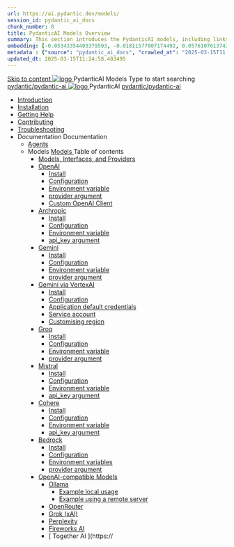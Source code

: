 ```yaml
---
url: https://ai.pydantic.dev/models/
session_id: pydantic_ai_docs
chunk_number: 0
title: PydanticAI Models Overview
summary: This section introduces the PydanticAI models, including links to installation, documentation, and additional resources for users to explore various functionalities and support options.
embedding: [-0.05343354493379593, -0.01811577007174492, 0.05761076137423515, -0.025411393493413925, 0.008941851556301117, -0.011204509995877743, -0.021930379793047905, 0.03599947318434715, 0.012335838750004768, 0.018782963976264, 0.019943302497267723, -0.08876582235097885, 0.010167458094656467, -0.042207278311252594, 0.006632054690271616, -0.00280656642280519, -0.027369461953639984, -0.0007832278497517109, 0.005935851950198412, 0.055754221975803375, 0.040814872831106186, 0.014301160350441933, 0.01023272704333067, 0.02243802696466446, 0.007179588545113802, 0.01596914604306221, -0.011248022317886353, 0.03974156081676483, -0.012089267373085022, -0.04539820924401283, 0.04980748891830444, -0.0212341770529747, -0.028892405331134796, -0.014663766138255596, 0.0017087784362956882, 0.009587288834154606, -0.012292326427996159, 0.022307489067316055, 0.008985363878309727, 0.04075685888528824, 0.022002901881933212, -0.04507911577820778, 0.005257779732346535, 0.023975474759936333, -0.04986550658941269, 5.031151158618741e-05, 0.005529733840376139, -0.01615770161151886, -0.022525053471326828, 0.0010361451422795653, -0.047660864889621735, 0.028703851625323296, -0.02562895603477955, -0.00868802797049284, -0.00601199921220541, -0.01850738376379013, -0.033591773360967636, 0.0074116564355790615, 0.00030730816069990396, -0.022757120430469513, 0.0026597112882882357, -0.006399986799806356, 0.0009890064829960465, 0.05830696225166321, -0.016288239508867264, -0.014388185925781727, -0.06613924354314804, 2.5169920263579115e-05, -0.06341245025396347, -0.0019707607571035624, 0.005344804842025042, 0.02018987387418747, -0.01962420903146267, -0.03280854597687721, 0.0006291205063462257, -0.031242089346051216, 0.0006590354605577886, 0.11852848529815674, 0.007103441748768091, -0.04026371240615845, -0.02919699437916279, 0.02863132953643799, 0.016389768570661545, -0.02808016911149025, -0.018826477229595184, -0.022220464423298836, -0.04113396629691124, -0.0009935389971360564, -0.01989978924393654, -0.025411393493413925, -0.010812895372509956, -0.0288343895226717, -0.043454643338918686, 0.0061933016404509544, 0.0827900841832161, -0.016563819721341133, 0.007810522336512804, 0.01085640862584114, 0.019609704613685608, 0.04948839917778969, 0.013271360658109188, -0.04890822991728783, -0.04502109810709953, 0.029559599235653877, 0.037246834486722946, 0.0016861155163496733, 0.026934336870908737, -0.006690071430057287, -0.011480090208351612, 0.004119198303669691, -0.11377109587192535, -0.019290613010525703, -0.014402690343558788, 0.003963278140872717, -0.04844409227371216, -0.010624340735375881, 0.02235100232064724, 0.008020833134651184, -0.01634625531733036, -0.07188291102647781, -0.04098892584443092, -0.0030803335830569267, 0.02940005250275135, 0.006548655219376087, 0.038291141390800476, -0.0027902491856366396, 0.007353639230132103, -0.02948707900941372, -0.07455168664455414, -0.04763185605406761, 0.007408030331134796, 0.020146360620856285, 0.01813027448952198, -0.02413502149283886, -0.01936313323676586, -0.028703851625323296, -0.03251846134662628, -0.003999538719654083, -0.03834915533661842, 0.036579642444849014, 0.015156909823417664, -0.02979166805744171, -0.005127241834998131, 0.042120255529880524, -0.03617352247238159, -0.0046123419888317585, -0.01897151954472065, -0.04780590906739235, -0.03971255198121071, 0.02619462087750435, 0.017912711948156357, -0.0020831685978919268, -0.004829904995858669, -0.009717827662825584, -0.036028482019901276, 0.002483847551047802, 0.015519514679908752, 0.05807489529252052, 0.0066175502724945545, -0.04093090817332268, -0.019769251346588135, 0.052650317549705505, -0.0439767949283123, -0.009790347889065742, -0.022771624848246574, 0.025948049500584602, -0.05787183716893196, 0.007012790068984032, -0.0721149817109108, -0.04243934527039528, -0.000518979097250849, -0.0036949499044567347, -0.033765822649002075, -0.00481177493929863, 0.011001450940966606, -0.026252638548612595, -0.01296677254140377, -0.005362935364246368, -0.029936710372567177, -0.04490506276488304, -0.018811972811818123, 0.02837025374174118, -0.05233122408390045, -0.014866825193166733, -0.006802479270845652, -0.005547863896936178, -0.020508967339992523, 0.006780722644180059, -0.010950685478746891, 0.05259229987859726, 0.009094146080315113, 0.027732068672776222, 0.05871308222413063, 0.047573842108249664, 0.050764769315719604, -0.018159283325076103, 0.043222576379776, -0.021393723785877228, 0.02327927201986313, 0.005660271737724543, 0.0067154536955058575, -0.010791139677166939, 0.03811708837747574, -0.021654799580574036, 0.028863396495580673, -0.03843618184328079, 0.033388715237379074, 0.0011648701038211584, 0.011639636009931564, -0.01203125063329935, 0.043599683791399, -0.04977848380804062, 0.0252518467605114, -0.0017613561358302832, -0.03512921929359436, -0.016317246481776237, -0.05244725942611694, 0.006494264584034681, 0.0042968750931322575, 0.046645570546388626, -0.023119725286960602, 0.07304324954748154, 0.015577532351016998, -0.004064807668328285, 0.017695147544145584, 0.022583069279789925, 0.03985759615898132, -0.07722046226263046, 0.03826213255524635, -0.0012537084985524416, 0.026832805946469307, 0.0282687246799469, -0.01540348120033741, -0.0007959190406836569, 0.018362341448664665, -0.05061972513794899, 0.03240242600440979, -0.0065414030104875565, 0.016737869009375572, -0.02111814357340336, 0.013329378329217434, -0.006360100116580725, -0.0022100803907960653, 0.025875527411699295, 0.05346255376935005, -0.010965189896523952, -0.007310126908123493, -0.0466165617108345, 0.012618671171367168, 0.0163317508995533, 0.05595728009939194, -0.0028609572909772396, 0.02535337582230568, 0.014453454874455929, 0.02301819622516632, -0.026426687836647034, -0.034142933785915375, -0.010015163570642471, -0.0569145567715168, 0.006392735056579113, -0.029138976708054543, 0.022307489067316055, -0.005355683155357838, -0.004518064670264721, -0.005011207889765501, -0.007117945700883865, -0.045311182737350464, 0.027630537748336792, -0.044295888394117355, -0.038001056760549545, 0.03173523396253586, 0.015911128371953964, 0.061381857842206955, -0.024004483595490456, -0.047312766313552856, -0.003970530349761248, 0.011719409376382828, 0.03463607653975487, -0.0007016416057012975, 0.0013516119215637445, -0.006200553849339485, -0.007962816394865513, 0.04197521135210991, 0.01615770161151886, -0.005156250204890966, 0.02574498951435089, -0.006893130484968424, -0.012604166753590107, -0.03388185799121857, 0.0006957493023946881, 0.028152691200375557, 0.01267668791115284, 0.015490506775677204, -0.05375263839960098, 0.022612078115344048, 0.00481177493929863, 0.07809071987867355, -0.00619692774489522, 0.03881329298019409, 0.016868406906723976, 0.08586498349905014, 0.01230683084577322, -0.009507516399025917, -0.017782174050807953, -0.010356012731790543, 0.019290613010525703, -0.006936643272638321, 0.01578059047460556, 0.05569620430469513, -0.03306962177157402, -0.05082278698682785, -0.008753296919167042, -0.019044039770960808, -0.011523602530360222, -0.03101002238690853, -0.03834915533661842, 0.045224156230688095, 0.007730748970061541, 0.0240625012665987, -0.030603904277086258, -0.05520306155085564, -0.0458623431622982, -0.004576081410050392, 0.0334177203476429, -0.057813819497823715, -0.0012337651569396257, 0.038175106048583984, -0.009362474083900452, -0.029530590400099754, -0.034897152334451675, 0.03382384032011032, -0.03147415816783905, -0.012473628856241703, 0.015664556995034218, -0.005185258574783802, -0.017912711948156357, -0.028877900913357735, 0.016186708584427834, -0.013126319274306297, 0.016114188358187675, -0.07838080078363419, -0.040727850049734116, -0.02470068633556366, 0.007984573021531105, -0.02874736301600933, 0.035738397389650345, 0.017129482701420784, 0.036318566650152206, 0.0005162595771253109, 0.00636372622102499, -0.008100606501102448, -0.019653217867016792, 0.003941521514207125, 0.030168777331709862, -0.044005803763866425, -0.012125527486205101, -0.005946730263531208, -0.022771624848246574, -0.02095859684050083, 0.020697521045804024, -0.05439082533121109, 0.013278612866997719, -6.135964940767735e-05, 0.0063020833767950535, 0.013177083805203438, 0.017303533852100372, 0.01145833358168602, 0.006769844330847263, 0.014656513929367065, -0.0217998418956995, 0.034723103046417236, 0.013155327178537846, -0.025948049500584602, -0.030748946592211723, -0.025005275383591652, -0.02384493686258793, -0.029733650386333466, 0.02844277396798134, 0.00024158590531442314, 0.019986813887953758, 0.02423655055463314, 0.01924709975719452, -0.0012981276959180832, -1.3541049156629015e-05, 0.009420490823686123, -0.008303665556013584, -0.0023061709944158792, -0.00045348348794505, -0.037565927952528, 0.0394514761865139, 0.04725474864244461, -0.030400844290852547, -0.02649920992553234, 0.005526107735931873, 0.007397152017802, -0.00039274708251468837, 0.019479166716337204, 0.01794171892106533, 0.06497890502214432, 0.02948707900941372, 0.0044382913038134575, -0.010870913043618202, -0.02929852344095707, 0.008825818076729774, -0.03890031576156616, -2.813025457726326e-05, 0.07159283012151718, 0.031996309757232666, -0.006070015951991081, -0.018840981647372246, 0.022307489067316055, -0.05099683627486229, 0.02224947325885296, -0.023076213896274567, -0.04049578309059143, -0.03663766011595726, 0.024758702144026756, 0.023453323170542717, 0.02779008448123932, 0.04568829387426376, -0.014279404655098915, -0.07165084779262543, -0.05204113945364952, -0.034316983073949814, -0.09131857007741928, 0.05140295624732971, 0.04214926064014435, -0.03356276452541351, 0.011306039057672024, -0.06022151932120323, -0.003642372088506818, 0.03193829208612442, 0.030400844290852547, -0.010486550629138947, 0.014018327929079533, -0.03185126557946205, -0.012814478017389774, 0.012422864325344563, 0.027630537748336792, 0.021625790745019913, 0.0353032723069191, -0.03768196329474449, -0.0360574908554554, 0.008767800405621529, -0.015098893083631992, -0.018913501873612404, 0.0020505341235548258, -0.03243143483996391, -0.012952268123626709, -0.02676028572022915, 0.006958399433642626, -0.0038037316408008337, 0.02752900868654251, 0.029284019023180008, -0.005961234215646982, -0.041191983968019485, 0.07054852694272995, -0.01380076538771391, 0.061381857842206955, -0.005968486424535513, 0.04574630782008171, 0.011588871479034424, -0.061091773211956024, 0.00558775058016181, 0.026368672028183937, -0.004902426153421402, 0.01112473662942648, -0.00845596008002758, -0.012495385482907295, -0.003408491611480713, -0.0006921232561580837, -0.023685390129685402, -0.01868143491446972, -0.035187236964702606, -0.03672468289732933, -0.040060654282569885, 0.009565533138811588, 0.011233517900109291, -0.02629614993929863, 0.001997956307604909, 0.003141976660117507, -0.023989979177713394, -0.04536920040845871, 0.024961762130260468, 0.006436247378587723, 0.06329641491174698, -0.027645042166113853, -0.013974815607070923, 0.02734045498073101, 0.027920622378587723, -0.03089398890733719, 0.024018988013267517, 0.051518987864255905, -0.018449367955327034, 0.041191983968019485, -0.01830432564020157, -0.03950949385762215, -0.0028301358688622713, -0.03823312371969223, 0.002113990020006895, 0.00391976535320282, -0.03260548412799835, -0.027282437309622765, 0.045311182737350464, 0.0022572192829102278, -0.018855486065149307, 0.02837025374174118, -0.02272811159491539, -0.014032832346856594, 0.022031908854842186, -0.04612341895699501, -0.013459916226565838, -0.012198048643767834, 0.021205170080065727, 0.024816719815135002, 0.03118407167494297, 0.009804852306842804, 0.02873285859823227, 0.005319422576576471, 0.0212341770529747, 0.021089134737849236, -0.03315664455294609, -0.020813554525375366, -0.008615506812930107, 0.00902162492275238, -0.002607133472338319, -0.0240625012665987, -0.022191455587744713, -0.03994462266564369, 0.008042589761316776, 0.02847178280353546, -0.01511339657008648, 0.010631592944264412, -0.01607067510485649, -0.05079377815127373, 0.015156909823417664, 0.01595464162528515, 0.006033755373209715, -0.03222837671637535, -0.02545490488409996, -0.014663766138255596, 0.03826213255524635, -0.01615770161151886, 0.015301952138543129, -0.0011050401953980327, 0.026600738987326622, 0.002920787315815687, -0.024077003821730614, 0.012945015914738178, 0.047660864889621735, 0.07843881845474243, -0.01869593933224678, 0.02837025374174118, -0.034433018416166306, 0.021089134737849236, 0.023888450115919113, -0.019856275990605354, -0.01211827527731657, 0.052186183631420135, -0.0023750660475343466, -0.014083596877753735, -0.013786260969936848, 0.02715189941227436, 0.023931963369250298, -0.008151371031999588, 0.0413370244204998, 0.014895834028720856, -0.015084388665854931, -0.0337948314845562, -0.005656645633280277, 1.678466787780053e-06, -0.002672402421012521, -6.821515853516757e-05, -0.001642602845095098, -0.01334388181567192, 0.011364055797457695, -0.02715189941227436, -0.0022191456519067287, -0.025034282356500626, -0.002340618520975113, -0.026745781302452087, -0.02535337582230568, -0.00958003755658865, 0.01699894480407238, -0.038175106048583984, -0.0016045293305069208, -0.008702531456947327, 0.012857990339398384, 0.01989978924393654, 0.04113396629691124, 0.05082278698682785, -0.007614715490490198, -0.01842035911977291, -0.0424683541059494, -0.021089134737849236, -0.023612869903445244, 0.04200422018766403, -0.0032489451114088297, -0.02854430489242077, 0.028239715844392776, -0.00033790298039093614, -0.03219936788082123, 0.009572785347700119, 0.026368672028183937, -0.01395305898040533, -0.012669435702264309, -0.0020505341235548258, -0.009079641662538052, -0.011269778944551945, -0.0003648717829491943, -0.011987737379968166, -0.0010597145883366466, 0.01211827527731657, -0.027282437309622765, -0.011400316841900349, 0.01578059047460556, -0.06027953699231148, 0.0076219672337174416, 0.058364979922771454, -0.011552611365914345, -0.003020503791049123, -0.011233517900109291, 0.026267141103744507, 0.006142537109553814, 0.003245319239795208, 0.0024820344988256693, -0.015171414241194725, -0.03150316700339317, -0.030110759660601616, 0.01201674621552229, -0.02358386106789112, 0.02610759623348713, 0.022597573697566986, -0.0015510449884459376, -0.022757120430469513, 0.010638845153152943, -0.006131658796221018, -0.03164820745587349, 0.009819356724619865, -0.034433018416166306, 0.011683149263262749, 0.03750791400671005, -0.001406002789735794, -0.03240242600440979, 0.03521624580025673, -0.007854035124182701, 0.005874209105968475, 0.004626845940947533, -0.011915216222405434, -0.035448312759399414, 0.001914556953124702, -0.01833333447575569, 0.02114715240895748, -0.004275118932127953, 0.017970727756619453, -0.005323048681020737, 0.006218684371560812, -0.027209917083382607, -0.014758043922483921, 0.025904536247253418, -0.04565928503870964, 0.010443038307130337, 0.009558280929923058, -0.015185917727649212, -0.01512790098786354, 0.022409019991755486, 0.04612341895699501, 0.041859179735183716, 0.022597573697566986, 0.008441455662250519, -0.011110232211649418, 0.03193829208612442, 0.044092826545238495, 0.027543513104319572, 0.017796678468585014, -0.014997363090515137, 0.028906909748911858, -0.05418776348233223, -0.004684863146394491, 0.017448576167225838, -0.010145701467990875, 0.01653481088578701, -0.06950422376394272, 0.019885284826159477, 0.06248417869210243, -0.02667325921356678, 0.02375791221857071, 0.017332542687654495, 0.0007224914152175188, 0.009369726292788982, 0.02140822820365429, -0.01717299595475197, 0.024106012657284737, -0.0006232282030396163, -0.0006581289926543832, 0.0024584652855992317, 0.00022402220929507166, 0.03512921929359436, -0.020813554525375366, -0.12670886516571045, -0.014554984867572784, 0.010167458094656467, -0.0012011306826025248, -0.0028482661582529545, -0.03597046434879303, -0.0014023766852915287, 0.0016217530937865376, 0.026905328035354614, 0.030371835455298424, -0.03805907070636749, -0.026354167610406876, 0.00014198271674104035, -0.01605617068707943, 0.013126319274306297, -0.004974947310984135, 0.01727452501654625, 0.009391481988132, 0.014380933716893196, -0.014438950456678867, -0.04064082354307175, -0.02442510612308979, 0.029371045529842377, -0.005341178737580776, 0.005946730263531208, 0.013053798116743565, -0.029472574591636658, -0.029167985543608665, 0.03182225674390793, -0.03240242600440979, -0.002327927155420184, 0.008709783665835857, -0.008571993559598923, 0.0027394844219088554, 0.0016380703309550881, 0.005685654003173113, 0.004028547089546919, -0.06010548770427704, 0.022655591368675232, -0.03478112071752548, -0.004445543512701988, 0.003163732821121812, -0.03138713166117668, 0.004456421360373497, -0.0010261735878884792, -0.018826477229595184, -0.022974684834480286, 0.0013924051309004426, 0.05662447214126587, -0.008753296919167042, -0.014910337515175343, -0.022147944197058678, 0.013829773291945457, 0.008615506812930107, -0.007919304072856903, -0.0038254880346357822, -0.019479166716337204, 0.006374604534357786, -0.0034193696919828653, -0.020305907353758812, 0.009094146080315113, 0.0240625012665987, 0.0174630805850029, -0.025803007185459137, 0.0413370244204998, 0.003277953714132309, -0.005598628893494606, 0.014533228240907192, -0.007578454911708832, -0.001095975050702691, -0.0064108651131391525, -0.004420160781592131, 0.0032036195043474436, 0.00014266259677242488, 0.018449367955327034, 0.02310522273182869, -0.019464662298560143, 0.024686181917786598, -0.01831883005797863, 0.0015483254101127386, -0.02478771097958088, 0.008593750186264515, -0.003774723270907998, 0.006867748219519854, -0.018753957003355026, 0.0004448716063052416, -0.003267075400799513, 0.008912842720746994, -0.0341719426214695, -0.02291666716337204, -0.03481012582778931, -0.05514504387974739, -0.012430116534233093, 0.01245187222957611, -0.001907304860651493, 0.005431830417364836, -0.015258438885211945, 0.0031111552380025387, -0.1129588633775711, -0.008608254604041576, -0.0006681006052531302, -0.00601199921220541, 0.025019779801368713, 0.005957608111202717, 0.01813027448952198, 0.04444092884659767, -0.004800896625965834, -0.0073790219612419605, 0.01766613870859146, -0.02281513810157776, -0.02367088571190834, 0.009739583358168602, 0.039770569652318954, -0.04226529598236084, 0.03327267989516258, -0.018710443750023842, 0.01992879807949066, -0.014533228240907192, -0.01291600801050663, -0.009783096611499786, 0.041859179735183716, 0.024874737486243248, -0.047283757477998734, -0.01971123367547989, 0.0024802216794341803, -0.0027594277635216713, 0.022031908854842186, 0.009768592193722725, -0.03617352247238159, -0.018202796578407288, -0.011559862643480301, 0.04684862866997719, -0.016418777406215668, 0.04713871330022812, -0.0004052116419188678, 0.00930445734411478, 0.00958003755658865, -0.0015465124743059278, 0.008941851556301117, -0.028616825118660927, 0.025425897911190987, -0.0027521757874637842, 0.005816191900521517, -0.003716706298291683, 0.024555644020438194, -0.002094046678394079, -0.005098232999444008, 0.004260614514350891, 0.013372890651226044, 0.023743407800793648, -0.008310917764902115, 0.014025580137968063, 0.0025110431015491486, 0.018855486065149307, -0.03176424279808998, 0.01717299595475197, -0.0009808478644117713, -0.014018327929079533, 0.011857199482619762, -0.009028877131640911, -0.022292986512184143, -0.00841244775801897, -0.035274263471364975, -0.001076031825505197, -0.009188422933220863, 0.013866034336388111, -0.03483913466334343, 0.00013325751933734864, -0.002773931948468089, 0.0032036195043474436, -0.009971651248633862, 0.0015483254101127386, -0.013307621702551842, -0.007339135278016329, 0.013459916226565838, 0.028863396495580673, -0.002391383284702897, -0.047283757477998734, 0.023177742958068848, -0.02422204613685608, -0.025599947199225426, 0.024251054972410202, -0.012321334332227707, -0.008949103765189648, -0.008586497977375984, -0.022858649492263794, 0.014816060662269592, 0.0019236220978200436, 0.020334916189312935, -0.018928006291389465, 0.02113264799118042, 0.0002619824663270265, -0.016404272988438606, 0.023090718314051628, -0.024874737486243248, 0.04046677425503731, 0.009464003145694733, 0.02133570797741413, 0.058829113841056824, 0.0322863943874836, -0.009558280929923058, 0.01775316521525383, -0.0071288240142166615, 0.03309863060712814, -0.0052650319412350655, -0.025498418137431145, -0.00452894251793623, 0.026803797110915184, 0.01451872382313013, 0.023337289690971375, -0.008296413347125053, -0.01084190420806408, -0.0030440730042755604, 0.005399195943027735, 0.0523892417550087, -0.008426951244473457, -0.049372363835573196, -0.008260153234004974, 0.03858122602105141, -0.023264767602086067, 0.0035227122716605663, 0.04264240711927414, -0.017027953639626503, -0.016853902488946915, -0.000947306863963604, 0.007223101332783699, -0.018014241009950638, -0.01229957863688469, 0.004655854310840368, 0.0060301292687654495, -0.032721519470214844, 0.015374473296105862, -0.006878626067191362, -0.007527689915150404, 0.02564346045255661, -0.026151107624173164, -0.0056167589500546455, -0.0001205663284054026, 0.01625923067331314, -0.00878955703228712, -0.004460047464817762, -0.0234968364238739, -0.012770965695381165, 0.021538766101002693, 0.0021647547837346792, -0.021002110093832016, 0.0024077005218714476, -0.03147415816783905, 0.0353032723069191, -0.04229430481791496, -0.013655723072588444, 0.0360574908554554, 0.00939873419702053, 0.017724156379699707, -0.015940137207508087, -0.062426161020994186, -0.019740242511034012, 0.019406646490097046, 0.0035335905849933624, 0.03669567406177521, -0.004206223879009485, -0.033765822649002075, 0.013699235394597054, -0.011066719889640808, -0.013880537822842598, -0.007948311977088451, -0.00034130242420360446, 0.008956355974078178, -0.012444620952010155, -0.005333926994353533, 0.007382647600024939, 0.020683016628026962, 0.046732597053050995, 0.06463080644607544, 0.02507779560983181, -0.017680643126368523, 0.0026742154732346535, 0.026035074144601822, -0.0027503627352416515, -0.020175369456410408, -0.0004557497741188854, 0.032721519470214844, 0.044934071600437164, -0.010087684728205204, -0.019232595339417458, 0.02384493686258793, -0.02262658253312111, 0.029429061338305473, 0.04507911577820778, 0.0035916073247790337, 0.003988660406321287, 0.043251581490039825, -0.0021357464138418436, -0.018072258681058884, 0.032837554812431335, 0.006418117322027683, -0.006983781699091196, -0.010914425365626812, 0.03202531859278679, 0.01868143491446972, -0.0072376057505607605, -0.014047336764633656, -0.01933412440121174, 0.010203718207776546, -0.025962553918361664, -0.028225211426615715, 0.019145570695400238, 0.018086761236190796, -0.011762922629714012, 0.009783096611499786, -0.0199142936617136, -0.00011660032760119066, -0.012654931284487247, 0.028109177947044373, -0.020973101258277893, 0.01207476295530796, -0.02554193139076233, -0.013169831596314907, -0.02329377643764019, -0.03277953714132309, -0.01413436233997345, 0.004898800048977137, 0.01953718438744545, -0.0017314412398263812, 0.009993406943976879, 0.0014848695136606693, 0.0260060653090477, 0.0012836233945563436, -0.01211827527731657, 0.02103111892938614, -0.01747758500277996, -0.002521921182051301, 0.021915875375270844, -0.006526899058371782, 0.006048259790986776, 0.006403612904250622, 0.007067181169986725, -0.0006816983222961426, -0.006983781699091196, 0.03623154014348984, 0.014758043922483921, -0.04328059032559395, 0.0212341770529747, -0.005819818004965782, 0.04940137267112732, 0.03974156081676483, -0.004684863146394491, -0.009464003145694733, -0.011066719889640808, 0.0031854892149567604, 0.032547470182180405, 0.0025581817608326674, 0.010225474834442139, -0.015185917727649212, 0.027021361514925957, 0.007194092962890863, -0.000725664256606251, -0.006624802481383085, 0.005022086203098297, 0.04574630782008171, -0.0022590323351323605, -0.029516087844967842, -0.006294831167906523, -0.03240242600440979, 0.020508967339992523, 0.004180841147899628, 0.030864980071783066, 0.024265559390187263, -0.02290216274559498, 0.02545490488409996, 0.0021176161244511604, -0.002179258968681097, -0.020813554525375366, -0.015011867508292198, -0.002501977840438485, -0.0131915882229805, 0.001179374405182898, -0.0252518467605114, -0.03425896540284157, -0.00331058818846941, -0.004684863146394491, 0.004858913831412792, 0.023917458951473236, -0.02744198404252529, -0.025019779801368713, -0.02844277396798134, 0.0032888317946344614, -0.0055043515749275684, 0.022873153910040855, 0.018246307969093323, -0.0010325191542506218, -0.01267668791115284, 0.009094146080315113, 0.01380801759660244, 0.004072059877216816, -0.02433808147907257, 0.01113924104720354, -0.015809599310159683, 0.025962553918361664, 0.01804324984550476, -0.006632054690271616, 0.009318960830569267, 0.003577103139832616, 0.008419699966907501, 0.01211827527731657, -0.08911392837762833, 0.03231540322303772, 0.016012659296393394, -0.05003955960273743, 0.004474551882594824, 0.02358386106789112, 0.0011240770108997822, 0.0004308206553105265, 0.013387395069003105, -0.052534282207489014, -0.02264108695089817, -0.03849419951438904, 0.0031202202662825584, 0.007233979646116495, 0.012654931284487247, 0.012698444537818432, 0.010660601779818535, 0.0056167589500546455, -0.035071201622486115, -0.014525976032018661, 0.016563819721341133, 0.016853902488946915, -0.027558017522096634, 0.004641350358724594, 0.0019254351500421762, 0.0013924051309004426, 0.009754087775945663, -0.054796941578388214, 0.001992517150938511, -0.059699367731809616, -0.005906843580305576, -0.01085640862584114, -0.01595464162528515, 0.007491429336369038, -0.0032888317946344614, 0.004391152411699295, -0.02442510612308979, 0.007284744177013636, -0.0004664013104047626, -0.005671150051057339, 0.007665480021387339, 0.0053774393163621426, -0.024468619376420975, 0.09085442870855331, -0.017506593838334084, -0.026049578562378883, 0.012669435702264309, 0.019595200195908546, 0.028602320700883865, 0.01301028486341238, 0.0240625012665987, -0.005743671208620071, -0.03579641506075859, -0.03089398890733719, 0.021814346313476562, 0.0069221388548612595, -0.009152162820100784, 0.01511339657008648, 0.0035227122716605663, 0.015185917727649212, -0.0010415842989459634, 0.019189082086086273, 0.000599658815190196, -0.00030277558835223317, 0.013365638442337513, -0.020218882709741592, -0.007020042277872562, 0.02274261601269245, 0.0020033952314406633, 0.03063291124999523, -0.022757120430469513, 0.02818169817328453, 0.03872626647353172, -0.0040575554594397545, -0.040611814707517624, -0.018652426078915596, 0.012930511496961117, -0.006407239008694887, 0.03214135020971298, 0.0037203324027359486, -0.018637921661138535, -0.006316587794572115, -0.00035263385507278144, 0.021915875375270844, 0.015446994453668594, -0.011915216222405434, -0.019276108592748642, 0.0033849221654236317, 0.005529733840376139, 0.019856275990605354, -0.02084256336092949, -0.023322785273194313, 0.007520437706261873, -0.02818169817328453, 0.03289556875824928, 0.010580828413367271, 0.00032271890086121857, -0.007759757339954376, -0.012995780445635319, -0.018565401434898376, 0.05778481066226959, 0.028065664693713188, 0.020610496401786804, -0.04789293184876442, 0.027949631214141846, -0.006773470435291529, 0.04130801931023598, -0.02480221539735794, -0.056595467031002045, -0.005924973636865616, -0.015171414241194725, 0.00962354987859726, 0.03785601258277893, -0.01300303265452385, 0.018449367955327034, 0.0038943830877542496, 0.0038363661151379347, 0.003789227455854416, 0.01113924104720354, -0.005439082160592079, 0.014997363090515137, 0.016882911324501038, 0.026992352679371834, 0.0020450949668884277, -0.008383438922464848, -0.004543446935713291, 0.019667722284793854, -0.018710443750023842, -0.022655591368675232, 0.023366298526525497, 0.0012364847352728248, -0.022612078115344048, 0.017680643126368523, -0.008869330398738384, 0.008941851556301117, 0.008999868296086788, 0.02565796487033367, -0.0017785798991099, 0.026513714343309402, -0.02471519075334072, 0.01245187222957611, -0.0018003362929448485, 0.02507779560983181, 0.020349420607089996, 0.008310917764902115, -0.05146097019314766, 0.02348233200609684, -0.01876845955848694, 0.011146493256092072, -0.005453586578369141, -0.00394514761865139, -0.00788304302841425, 0.02010284923017025, 0.034142933785915375, 0.020363925024867058, 0.02573048509657383, -0.00676259258762002, -0.02449762634932995, -0.006276701111346483, -0.005478968843817711, 0.011030458845198154, -0.021611288189888, -0.03127109631896019, 0.031619198620319366, -0.03669567406177521, -0.012843486852943897, -0.025382384657859802, 0.005631263367831707, 0.01145833358168602, -0.012488133274018764, -0.01792721636593342, -0.018637921661138535, 0.003685884876176715, -0.032837554812431335, 0.01784018985927105, -0.01361220981925726, -0.030777953565120697, 0.008484968915581703, 0.018957015126943588, 0.030371835455298424, -0.018666930496692657, -0.04487605392932892, 0.012937763705849648, -0.01291600801050663, 0.03362078219652176, -0.0072557358071208, 0.006283953320235014, -0.004739253781735897, -0.04023470729589462, 0.011878956109285355, -0.0036351201124489307, -0.016201213002204895, -0.0011177314445376396, -0.01663633994758129, -0.0036514373496174812, 0.003005999606102705, 0.036289557814598083, 0.00692939106374979, -0.04621044546365738, 0.014431698247790337, -0.023090718314051628, -0.02206091769039631, -0.023177742958068848, -0.0028790875803679228, -0.0016407899092882872, -0.02000131830573082, -0.006305709481239319, 0.013206091709434986, 0.0061606671661138535, 0.010957937687635422, 0.00911590177565813, 0.007926556281745434, -0.005689280107617378, 0.015838608145713806, -0.019377637654542923, -0.004108320455998182, 0.014047336764633656, 0.0023641877342015505, -0.030777953565120697, 0.012886999174952507, 0.007948311977088451, 0.0034864519257098436, 0.01211827527731657, -0.01849287934601307, -0.01766613870859146, 0.015243934467434883, -0.015084388665854931, -0.018188292160630226, 0.017680643126368523, -0.01681039109826088, 0.010036920197308064, -0.014939346350729465, -0.04093090817332268, -0.027093881741166115, -0.00962354987859726, 0.01717299595475197, -0.0030948377680033445, 0.018550897017121315, 0.029646625742316246, -0.0023315532598644495, -0.018173787742853165, 0.012227057479321957, 0.0025581817608326674, -0.00789029523730278, 0.0019000527681782842, 0.021959388628602028, -0.006175171583890915, -0.01773866079747677, 0.014924841932952404, 0.01122626569122076, 0.03773998096585274, -0.0129087558016181, 0.0024185786023736, -0.014359177090227604, -0.0017287216614931822, -0.0022191456519067287, -0.005667523946613073, 0.02197389304637909, 0.004858913831412792, 0.016781382262706757, 0.023728903383016586, 0.0007365423953160644, -0.013510680757462978, -0.017724156379699707, 0.005018460098654032, 0.008651766926050186, -0.02950158342719078, 0.019957806915044785, 0.00676259258762002, 0.018289821222424507, 0.005819818004965782, -0.007103441748768091, 0.03356276452541351, 0.030922995880246162, -0.005192510783672333, -0.017216509208083153, -0.01174841821193695, -0.008666271343827248, -0.026919832453131676, -0.01644778437912464, 0.002521921182051301, 0.029414556920528412, 0.010863660834729671, -0.014359177090227604, 0.0061715454794466496, -0.0052650319412350655, 0.02555643580853939, -0.03634757548570633, 0.01057357620447874, 0.017956223338842392, -0.011393064633011818, -0.04815400764346123, 0.015563027933239937, -0.0076509760692715645, 0.025295360013842583, -0.003607924561947584, -0.024091508239507675, -0.007875791750848293, -0.02789161540567875, -0.01955168880522251, -0.0033395965583622456, -0.007186840754002333, 0.019232595339417458, -0.040611814707517624, -0.00025586350238882005, 0.02449762634932995, 4.95466410939116e-05, 0.0017096848459914327, 0.03437500074505806, -0.031706225126981735, 0.013691983185708523, -0.03579641506075859, -0.016201213002204895, -0.010986946523189545, 0.026803797110915184, 0.004333135671913624, -0.0063347178511321545, -0.01670886017382145, 0.018550897017121315, 0.009260944090783596, -0.005217893049120903, 0.0025110431015491486, -0.025948049500584602, 0.01267668791115284, -0.007491429336369038, 0.01823180355131626, -0.023351794108748436, 0.024744199588894844, 0.04600738361477852, 0.0006386389140971005, -0.013039293698966503, 0.006164293270558119, -0.0033395965583622456, 0.02799314446747303, 0.01708597131073475, 0.02103111892938614, -0.01333662960678339, 0.0012663996312767267, 0.04069884121417999, 0.002161128679290414, -0.005196136888116598, 0.00436939625069499, 0.012227057479321957, -0.0031854892149567604, -0.025759493932127953, 0.032170359045267105, 0.017506593838334084, 0.018289821222424507, 0.0550290085375309, 0.0005588657222688198, 0.02284414693713188, -0.03663766011595726, 0.020044831559062004, -0.000326344947097823, -0.0009518394363112748, -0.00436939625069499, -0.0004281011060811579, -0.0010343322064727545, 0.033301688730716705, -0.012872494757175446, 0.028674842789769173, -0.008267405442893505, 0.005040216259658337, 0.009362474083900452, -0.009601793251931667, 0.030110759660601616, 0.007099815644323826, 0.021379219368100166, 0.034897152334451675, -0.020900581032037735, -0.021248681470751762, 0.02854430489242077, 0.004826278891414404, 0.017622627317905426, 0.0031854892149567604, 0.05439082533121109, -0.008434203453361988, 0.007578454911708832, -0.011726661585271358, -0.012321334332227707, 0.019479166716337204, 0.02619462087750435, 0.0020469080191105604, -0.023134229704737663, -0.000337676377967, 0.008811313658952713, -0.01785469427704811, -0.0005738231702707708, 0.024367088451981544, 0.015809599310159683, -0.002986056264489889, -0.01652030646800995, -0.00013552380551118404, 0.003207245608791709, 0.005961234215646982, 0.026252638548612595, 0.011436576955020428, -0.0035190864000469446, 0.012589662335813046, -0.015301952138543129, -0.0005683841300196946, -0.03353375568985939, 0.005750922951847315, -0.02451213076710701, -0.025948049500584602, 0.011675897054374218, 0.0029443565290421247, 0.0012836233945563436, 0.030313819646835327, -0.006059137638658285, -0.04000263661146164, -0.008630010299384594, -0.01737605594098568, 0.008332674391567707, 0.01324960496276617, 0.02835574932396412, -0.017260020598769188, -0.00849222019314766, -0.014264900237321854, -0.026977848261594772, 0.018173787742853165, -0.0003680445661302656, -0.02771756425499916, 0.03501318767666817, -0.03205432370305061, 0.022380011156201363, 3.705374911078252e-05, 0.010450290516018867, -0.009891877882182598, 0.0001315578119829297, -0.006389108952134848, -0.008840321563184261]
metadata : {"source": "pydantic_ai_docs", "crawled_at": "2025-03-15T11:24:58.483495", "url_path": "/models/", "chunk_size": 5000}
updated_dt: 2025-03-15T11:24:58.483495
---
```

[ Skip to content ](https://ai.pydantic.dev/models/#models-interfaces-and-providers)
[ ![logo](https://ai.pydantic.dev/img/logo-white.svg) ](https://ai.pydantic.dev/ "PydanticAI")
PydanticAI 
Models 
Type to start searching
[ pydantic/pydantic-ai  ](https://github.com/pydantic/pydantic-ai "Go to repository")
[ ![logo](https://ai.pydantic.dev/img/logo-white.svg) ](https://ai.pydantic.dev/ "PydanticAI") PydanticAI 
[ pydantic/pydantic-ai  ](https://github.com/pydantic/pydantic-ai "Go to repository")
  * [ Introduction  ](https://ai.pydantic.dev/)
  * [ Installation  ](https://ai.pydantic.dev/install/)
  * [ Getting Help  ](https://ai.pydantic.dev/help/)
  * [ Contributing  ](https://ai.pydantic.dev/contributing/)
  * [ Troubleshooting  ](https://ai.pydantic.dev/troubleshooting/)
  * Documentation  Documentation 
    * [ Agents  ](https://ai.pydantic.dev/agents/)
    * Models  [ Models  ](https://ai.pydantic.dev/models/) Table of contents 
      * [ Models, Interfaces, and Providers  ](https://ai.pydantic.dev/models/#models-interfaces-and-providers)
      * [ OpenAI  ](https://ai.pydantic.dev/models/#openai)
        * [ Install  ](https://ai.pydantic.dev/models/#install)
        * [ Configuration  ](https://ai.pydantic.dev/models/#configuration)
        * [ Environment variable  ](https://ai.pydantic.dev/models/#environment-variable)
        * [ provider argument  ](https://ai.pydantic.dev/models/#provider-argument)
        * [ Custom OpenAI Client  ](https://ai.pydantic.dev/models/#custom-openai-client)
      * [ Anthropic  ](https://ai.pydantic.dev/models/#anthropic)
        * [ Install  ](https://ai.pydantic.dev/models/#install_1)
        * [ Configuration  ](https://ai.pydantic.dev/models/#configuration_1)
        * [ Environment variable  ](https://ai.pydantic.dev/models/#environment-variable_1)
        * [ api_key argument  ](https://ai.pydantic.dev/models/#api_key-argument)
      * [ Gemini  ](https://ai.pydantic.dev/models/#gemini)
        * [ Install  ](https://ai.pydantic.dev/models/#install_2)
        * [ Configuration  ](https://ai.pydantic.dev/models/#configuration_2)
        * [ Environment variable  ](https://ai.pydantic.dev/models/#environment-variable_2)
        * [ provider argument  ](https://ai.pydantic.dev/models/#provider-argument_1)
      * [ Gemini via VertexAI  ](https://ai.pydantic.dev/models/#gemini-via-vertexai)
        * [ Install  ](https://ai.pydantic.dev/models/#install_3)
        * [ Configuration  ](https://ai.pydantic.dev/models/#configuration_3)
        * [ Application default credentials  ](https://ai.pydantic.dev/models/#application-default-credentials)
        * [ Service account  ](https://ai.pydantic.dev/models/#service-account)
        * [ Customising region  ](https://ai.pydantic.dev/models/#customising-region)
      * [ Groq  ](https://ai.pydantic.dev/models/#groq)
        * [ Install  ](https://ai.pydantic.dev/models/#install_4)
        * [ Configuration  ](https://ai.pydantic.dev/models/#configuration_4)
        * [ Environment variable  ](https://ai.pydantic.dev/models/#environment-variable_3)
        * [ provider argument  ](https://ai.pydantic.dev/models/#provider-argument_2)
      * [ Mistral  ](https://ai.pydantic.dev/models/#mistral)
        * [ Install  ](https://ai.pydantic.dev/models/#install_5)
        * [ Configuration  ](https://ai.pydantic.dev/models/#configuration_5)
        * [ Environment variable  ](https://ai.pydantic.dev/models/#environment-variable_4)
        * [ api_key argument  ](https://ai.pydantic.dev/models/#api_key-argument_1)
      * [ Cohere  ](https://ai.pydantic.dev/models/#cohere)
        * [ Install  ](https://ai.pydantic.dev/models/#install_6)
        * [ Configuration  ](https://ai.pydantic.dev/models/#configuration_6)
        * [ Environment variable  ](https://ai.pydantic.dev/models/#environment-variable_5)
        * [ api_key argument  ](https://ai.pydantic.dev/models/#api_key-argument_2)
      * [ Bedrock  ](https://ai.pydantic.dev/models/#bedrock)
        * [ Install  ](https://ai.pydantic.dev/models/#install_7)
        * [ Configuration  ](https://ai.pydantic.dev/models/#configuration_7)
        * [ Environment variables  ](https://ai.pydantic.dev/models/#environment-variables)
        * [ provider argument  ](https://ai.pydantic.dev/models/#provider-argument_3)
      * [ OpenAI-compatible Models  ](https://ai.pydantic.dev/models/#openai-compatible-models)
        * [ Ollama  ](https://ai.pydantic.dev/models/#ollama)
          * [ Example local usage  ](https://ai.pydantic.dev/models/#example-local-usage)
          * [ Example using a remote server  ](https://ai.pydantic.dev/models/#example-using-a-remote-server)
        * [ OpenRouter  ](https://ai.pydantic.dev/models/#openrouter)
        * [ Grok (xAI)  ](https://ai.pydantic.dev/models/#grok-xai)
        * [ Perplexity  ](https://ai.pydantic.dev/models/#perplexity)
        * [ Fireworks AI  ](https://ai.pydantic.dev/models/#fireworks-ai)
        * [ Together AI  ](https://